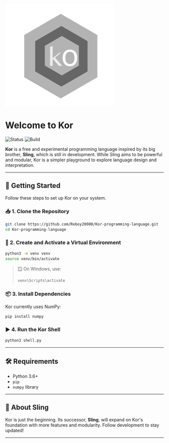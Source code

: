 ![Kor Logo](Ko.png "Welcome to the Kor programming language")

# Welcome to Kor

![Status](https://img.shields.io/badge/Status-Active-green?style=for-the-badge")
![Build](https://img.shields.io/badge/Build-Passing-green?style=for-the-badge")

**Kor** is a free and experimental programming language inspired by its big brother, **Sling**, which is still in development. While Sling aims to be powerful and modular, Kor is a simpler playground to explore language design and interpretation.

---

## 🚀 Getting Started

Follow these steps to set up Kor on your system.

### 📥 1. Clone the Repository

```bash
git clone https://github.com/Reboy20000/Kor-programming-language.git
cd Kor-programming-language
```

### 🧪 2. Create and Activate a Virtual Environment

```bash
python3 -m venv venv
source venv/bin/activate
```

> 🪟 On Windows, use:
> ```bash
> venv\Scripts\activate
> ```

### 📦 3. Install Dependencies

Kor currently uses NumPy:

```bash
pip install numpy
```

### ▶️ 4. Run the Kor Shell

```bash
python3 shell.py
```

---

## 🛠 Requirements

- Python 3.6+
- `pip`
- `numpy` library

---

## 🌱 About Sling

Kor is just the beginning. Its successor, **Sling**, will expand on Kor's foundation with more features and modularity. Follow development to stay updated!

---
